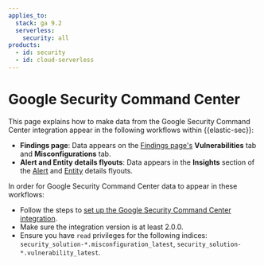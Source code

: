 ```yaml
---
applies_to:
  stack: ga 9.2
  serverless:
    security: all
products:
  - id: security
  - id: cloud-serverless
---
```


# Google Security Command Center

This page explains how to make data from the Google Security Command Center integration appear in the following workflows within {{elastic-sec}}:

- **Findings page**: Data appears on the [Findings page's](/solutions/security/cloud/findings-page.md) **Vulnerabilities** tab and **Misconfigurations** tab.
- **Alert and Entity details flyouts**: Data appears in the **Insights** section of the [Alert](/solutions/security/detect-and-alert/view-detection-alert-details.md#insights-section) and [Entity](/solutions/security/advanced-entity-analytics/view-entity-details.md#insights) details flyouts.


In order for Google Security Command Center data to appear in these workflows:

* Follow the steps to [set up the Google Security Command Center integration](https://www.elastic.co/docs/reference/integrations/google_scc).
* Make sure the integration version is at least 2.0.0.
* Ensure you have `read` privileges for the following indices: `security_solution-*.misconfiguration_latest`, `security_solution-*.vulnerability_latest`.